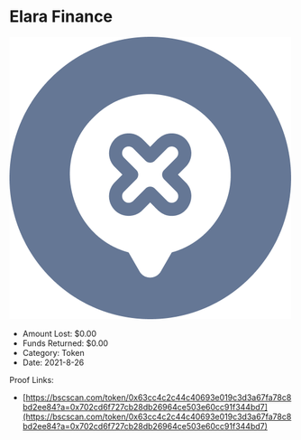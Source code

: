 # Elara Finance
![Elara Finance](/rektimages/Elara-Finance.png)
- Amount Lost: $0.00
- Funds Returned: $0.00
- Category: Token
- Date: 2021-8-26



Proof Links:
- [https://bscscan.com/token/0x63cc4c2c44c40693e019c3d3a67fa78c8bd2ee84?a=0x702cd6f727cb28db26964ce503e60cc91f344bd7](https://bscscan.com/token/0x63cc4c2c44c40693e019c3d3a67fa78c8bd2ee84?a=0x702cd6f727cb28db26964ce503e60cc91f344bd7)


